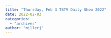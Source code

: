 ```yaml
---
title: "Thursday, Feb 3 TBTV Daily Show 2022"
date: 2022-02-03
categories: 
  - "archives"
author: "millerj"
---
```



